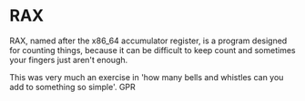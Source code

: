 RAX
======
RAX, named after the x86_64 accumulator register, is a program designed for
counting things, because it can be difficult to keep count and sometimes your
fingers just aren't enough.  

This was very much an exercise in 'how many bells and whistles can you add to
something so simple'.  GPR
